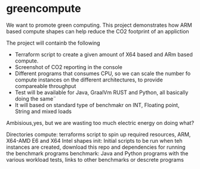 # greencompute
We want to promote green computing. This project demonstrates how ARM based compute shapes can help reduce the CO2 footprint of an appliction

The project will containb the following

- Terraform script to create a given amount of X64 based and ARm based compute.
- Screenshot of CO2 reporting in the console
- Different programs that consumes CPU, so we can scale the number fo compute instances on the different architectures, to provide compareable throughput
- Test will be available for Java, GraalVm RUST and Python, all basically doing the same¨
- It will based on standard type of benchmakr on INT, Floating point, String and mixed loads

Ambisious,yes, but we are wasting too much electric energy on doing what?

Directories
compute:  terraforms script to spin up required resources, ARM, X64-AMD E6 and X64 Intel shapes
init:     Initial scripts to be run when teh instances are created, download this repo and dependencies for running the benchmark programs
benchmark: Java and Python programs with the various workload tests, links to other benchmarks or descrete programs

